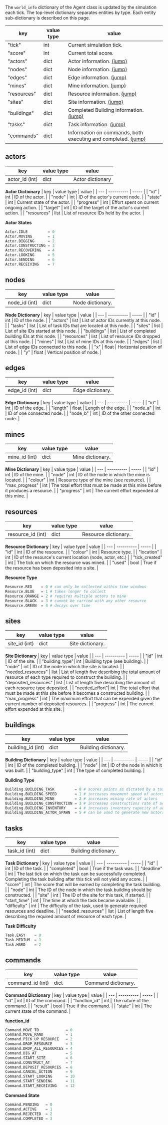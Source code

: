 The `world_info` dictionary of the Agent class is updated by the simulation each tick. The top-level dictionary separates entities by type. Each entity sub-dictionary is described on this page.

| key         | value type | value |
| ----------- | ---------- | ----- |
| "tick"      | int        | Current simulation tick. |
| "score"     | int        | Current total score. |
| "actors"    | dict       | Actor information. [(jump)](world_info#actors) |
| "nodes"     | dict       | Node information. [(jump)](world_info#nodes)|
| "edges"     | dict       | Edge information. [(jump)](world_info#edges)|
| "mines"     | dict       | Mine information. [(jump)](world_info#mines)|
| "resources" | dict       | Resource information. [(jump)](world_info#resources)|
| "sites"     | dict       | Site information. [(jump)](world_info#sites)|
| "buildings" | dict       | Completed Building information. [(jump)](world_info#buildings)|
| "tasks"     | dict       | Task information. [(jump)](world_info#tasks)|
| "commands"  | dict       | Information on commands, both executing and completed. [(jump)](world_info#commands)|

## actors

| key | value type | value |
| --- | ---------- | ----- |
| actor_id (int) | dict | Actor dictionary |

**Actor Dictionary**
| key | value type | value |
| --- | ---------- | ----- |
| "id" | int | ID of the actor. |
| "node" | int | ID of the actor's current node. |
| "state" | int | Current state of the actor. |
| "progress" | int | Effort spent on current ongoing action. |
| "target" | int | ID of the target of the actor's current action. |
| "resources" | list | List of resource IDs held by the actor. |

**Actor States**
```python
Actor.IDLE         = 0
Actor.MOVING       = 1
Actor.DIGGING      = 2
Actor.CONSTRUCTING = 3
Actor.RECOVERING   = 4
Actor.LOOKING      = 5
Actor.SENDING      = 6
Actor.RECEIVING    = 7
```

## nodes

| key | value type | value |
| --- | ---------- | ----- |
| node_id (int) | dict | Node dictionary. |

**Node Dictionary**
| key | value type | value |
| --- | ---------- | ----- |
| "id" | int | ID of the node. |
| "actors"    | list | List of actor IDs currently at this node. |
| "tasks"     | list | List of task IDs that are located at this node. |
| "sites"     | list | List of site IDs started at this node. |
| "buildings" | list | List of completed building IDs at this node. |
| "resources" | list | List of resource IDs dropped at this node. |
| "mines"     | list | List of mine IDs at this node. |
| "edges"     | list | List of edge IDs connected to this node. |
| "x"         | float  | Horizontal position of node. |
| "y"         | float  | Vertical position of node. |


## edges

| key | value type | value |
| --- | ---------- | ----- |
| edge_id (int) | dict | Edge dictionary. |

**Edge Dictionary**
| key | value type | value |
| --- | ---------- | ----- |
| "id"        | int | ID of the edge. |
| "length"    | float | Length of the edge. |
| "node_a"    | int | ID of one connected node. |
| "node_b"    | int | ID of the other connected node. |

## mines

| key | value type | value |
| --- | ---------- | ----- |
| mine_id (int) | dict | Mine dictionary. |

**Mine Dictionary**
| key | value type | value |
| --- | ---------- | ----- |
| "id"        | int | ID of the mine. |
| "node"      | int | ID of the node in which the mine is located. |
| "colour"    | int | Resource type of the mine (see resource). |
| "max_progress" | int | The total effort that must be made at this mine before it produces a resource. |
| "progress"     | int | The current effort expended at this mine. |

## resources

| key | value type | value |
| --- | ---------- | ----- |
| resource_id (int) | dict | Resource dictionary. |

**Resource Dictionary**
| key | value type | value |
| --- | ---------- | ----- |
| "id"           | int   | ID of the resource. |
| "colour"       | int   | Resource type. |
| "location"     | int   | ID of the resource's current location (node, actor, etc.) |
| "tick_created" | int   | The tick on which the resource was mined. |
| "used"         | bool  | True if the resource has been deposited into a site. |

**Resource Type**
```python
Resource.RED    = 0 # can only be collected within time windows
Resource.BLUE   = 1 # takes longer to collect
Resource.ORANGE = 2 # requires multiple actors to mine
Resource.BLACK  = 3 # cannot be carried with any other resource
Resource.GREEN  = 4 # decays over time
```

## sites

| key | value type | value |
| --- | ---------- | ----- |
| site_id (int) | dict | Site dictionary. |

**Site Dictionary**
| key | value type | value |
| --- | ---------- | ----- |
| "id"           | int   | ID of the site. |
| "building_type"| int   | Building type (see building). |
| "node"         | int   | ID of the node in which the site is located. |
| "needed_resources"    | list | List of length five describing the total amount of resource of each type required to construct the building. |
| "deposited_resources" | list | List of length five describing the amount of each resource type deposited. |
| "needed_effort"| int | The total effort that must be made at this site before it becomes a constructed building. |
| "max_progress" | int | The maximum effort that can be expended given the current number of deposited resources. |
| "progress"     | int | The current effort expended at this site. |

## buildings

| key | value type | value |
| --- | ---------- | ----- |
| building_id (int) | dict | Building dictionary. |

**Building Dictionary**
| key | value type | value |
| --- | ---------- | ----- |
| "id"            | int   | ID of the completed building. |
| "node"          | int   | ID of the node in which it was built. |
| "building_type" | int   | The type of completed building. |

**Building Type**
```python
Building.BUILDING_TASK         = 0 # scores points as dictated by a task
Building.BUILDING_SPEED        = 1 # increases movement speed of actors
Building.BUILDING_MINE         = 2 # increases mining rate of actors
Building.BUILDING_CONSTRUCTION = 3 # increases constructions rate of actors
Building.BUILDING_INVENTORY    = 4 # increases inventory capacity of actors
Building.BUILDING_ACTOR_SPAWN  = 5 # can be used to generate new actors
```

## tasks

| key | value type | value |
| --- | ---------- | ----- |
| task_id (int) | dict | Building dictionary. |

**Task Dictionary**
| key | value type | value |
| --- | ---------- | ----- |
| "id"            | int   | ID of the task. |
| "completed"     | bool  | True if the task was. |
| "deadline"      | int   | The last tick on which the task can be successfully completed. Completing the task building after this tick will not yield any score. |
| "score"         | int   | The score that will be earned by completing the task building. |
| "node"          | int   | The ID of the node in which the task building should be constructed. |
| "site"          | int   | The ID of the site for this task, if started. |
| "start_time"    | int   | The time at which the task became available. |
| "difficulty"    | int   | The difficulty of the task, used to generate required resources and deadline. |
| "needed_resources" | list | List of length five describing the required amount of resource of each type. |

**Task Difficulty**
```python
Task.EASY    = 0
Task.MEDIUM  = 1
Task.HARD    = 2
```

## commands

| key | value type | value |
| --- | ---------- | ----- |
| command_id (int) | dict | Command dictionary. |

**Command Dictionary**
| key | value type | value |
| --- | ---------- | ----- |
| "id"           | int   | ID of the command. |
| "function_id"  | int   | The nature of the command. |
| "result"       | bool  | True if the command. |
| "state"        | int   | The current state of the command. |

**function_id**
```python
Command.MOVE_TO            = 0
Command.MOVE_RAND          = 1
Command.PICK_UP_RESOURCE   = 2
Command.DROP_RESOURCE      = 3
Command.DROP_ALL_RESOURCES = 4
Command.DIG_AT             = 5
Command.START_SITE         = 6
Command.CONSTRUCT_AT       = 7
Command.DEPOSIT_RESOURCES  = 8
Command.CANCEL_ACTION      = 9
Command.START_LOOKING      = 10
Command.START_SENDING      = 11
Command.START_RECEIVING    = 12
```

**Command State**
```python
Command.PENDING   = 0
Command.ACTIVE    = 1
Command.REJECTED  = 2
Command.COMPLETED = 3
```

